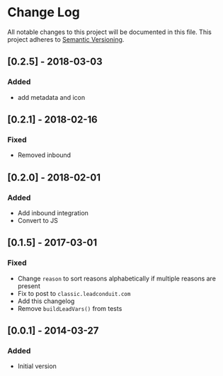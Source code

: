 # Change Log
All notable changes to this project will be documented in this file.
This project adheres to [Semantic Versioning](http://semver.org/).

## [0.2.5] - 2018-03-03
### Added
- add metadata and icon

## [0.2.1] - 2018-02-16
### Fixed
- Removed inbound

## [0.2.0] - 2018-02-01
### Added
- Add inbound integration
- Convert to JS

## [0.1.5] - 2017-03-01
### Fixed
- Change `reason` to sort reasons alphabetically if multiple reasons are present
- Fix to post to `classic.leadconduit.com`
- Add this changelog
- Remove `buildLeadVars()` from tests

## [0.0.1] - 2014-03-27
### Added
- Initial version
